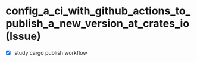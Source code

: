 # config_a_ci_with_github_actions_to_publish_a_new_version_at_crates_io (Issue)

- [x] study cargo publish workflow
